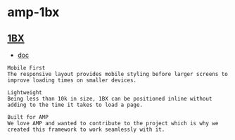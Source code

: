 # amp-1bx

## [1BX](https://1bx.uk/)
- [doc](https://1bx.uk/documentation/)

```
Mobile First
The responsive layout provides mobile styling before larger screens to improve loading times on smaller devices.

Lightweight
Being less than 10k in size, 1BX can be positioned inline without adding to the time it takes to load a page.

Built for AMP
We love AMP and wanted to contribute to the project which is why we created this framework to work seamlessly with it.
```
